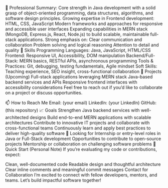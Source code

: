 🧭 Professional Summary:
Core strength in Java development with a solid grasp of object-oriented programming, data structures, algorithms, and software design principles.
Growing expertise in Frontend development:
HTML, CSS, JavaScript
Modern frameworks and approaches for responsive and accessible user interfaces
Expanding capabilities in MERN stack (MongoDB, Express.js, React, Node.js) to build scalable, maintainable full-stack applications.
Strong emphasis on:
Clear communication and collaboration
Problem solving and logical reasoning
Attention to detail and quality
🚀 Skills
Programming Languages: Java, JavaScript, HTML/CSS
Frontend: Responsive UI, Accessibility, DOM manipulation
Backend/Full-Stack: MERN basics, RESTful APIs, asynchronous programming
Tools & Practices: Git, debugging, testing fundamentals, Agile mindset
Soft Skills: Teaching experience, SEO insight, cross-functional collaboration
🧩 Projects (Upcoming)
Full-stack applications leveraging MERN stack
Java-based backend services and APIs
Responsive frontend interfaces with accessibility considerations
Feel free to reach out if you’d like to collaborate on a project or discuss opportunities.

📫 How to Reach Me
Email: (your email)
LinkedIn: (your LinkedIn)
GitHub: (this repository)
📈 Goals
Strengthen Java backend services with well-architected designs
Build end-to-end MERN applications with scalable architectures
Contribute to innovative IT projects and collaborate with cross-functional teams
Continuously learn and apply best practices to deliver high-quality software
🔎 Looking for
Internship or entry-level roles in Java or Full-Stack development
Opportunities to contribute to open-source projects
Mentorship or collaboration on challenging software problems
🔧 Quick Start (Personal Note)
If you’re evaluating my code or contributions, expect:

Clean, well-documented code
Readable design and thoughtful architecture
Clear inline comments and meaningful commit messages
Contact for Collaboration
I’m excited to connect with fellow developers, mentors, and teams. Let’s build impactful software together!
